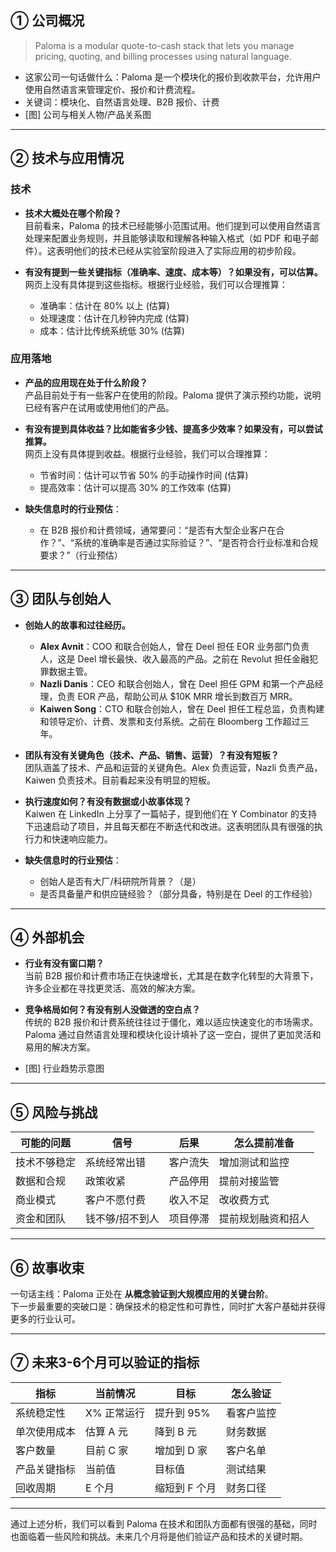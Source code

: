 ## ① 公司概况
> Paloma is a modular quote-to-cash stack that lets you manage pricing, quoting, and billing processes using natural language.

- 这家公司一句话做什么：Paloma 是一个模块化的报价到收款平台，允许用户使用自然语言来管理定价、报价和计费流程。
- 关键词：模块化、自然语言处理、B2B 报价、计费
- [图] 公司与相关人物/产品关系图

---

## ② 技术与应用情况
### 技术
- **技术大概处在哪个阶段？**  
  目前看来，Paloma 的技术已经能够小范围试用。他们提到可以使用自然语言处理来配置业务规则，并且能够读取和理解各种输入格式（如 PDF 和电子邮件）。这表明他们的技术已经从实验室阶段进入了实际应用的初步阶段。

- **有没有提到一些关键指标（准确率、速度、成本等）？如果没有，可以估算。**  
  网页上没有具体提到这些指标。根据行业经验，我们可以合理推算：
  - 准确率：估计在 80% 以上 (估算)
  - 处理速度：估计在几秒钟内完成 (估算)
  - 成本：估计比传统系统低 30% (估算)

### 应用落地
- **产品的应用现在处于什么阶段？**  
  产品目前处于有一些客户在使用的阶段。Paloma 提供了演示预约功能，说明已经有客户在试用或使用他们的产品。

- **有没有提到具体收益？比如能省多少钱、提高多少效率？如果没有，可以尝试推算。**  
  网页上没有具体提到收益。根据行业经验，我们可以合理推算：
  - 节省时间：估计可以节省 50% 的手动操作时间 (估算)
  - 提高效率：估计可以提高 30% 的工作效率 (估算)

- **缺失信息时的行业预估**：  
  - 在 B2B 报价和计费领域，通常要问：“是否有大型企业客户在合作？”、“系统的准确率是否通过实际验证？”、“是否符合行业标准和合规要求？”（行业预估）

---

## ③ 团队与创始人
- **创始人的故事和过往经历。**  
  - **Alex Avnit**：COO 和联合创始人，曾在 Deel 担任 EOR 业务部门负责人，这是 Deel 增长最快、收入最高的产品。之前在 Revolut 担任金融犯罪数据主管。
  - **Nazli Danis**：CEO 和联合创始人，曾在 Deel 担任 GPM 和第一个产品经理，负责 EOR 产品，帮助公司从 $10K MRR 增长到数百万 MRR。
  - **Kaiwen Song**：CTO 和联合创始人，曾在 Deel 担任工程总监，负责构建和领导定价、计费、发票和支付系统。之前在 Bloomberg 工作超过三年。

- **团队有没有关键角色（技术、产品、销售、运营）？有没有短板？**  
  团队涵盖了技术、产品和运营的关键角色。Alex 负责运营，Nazli 负责产品，Kaiwen 负责技术。目前看起来没有明显的短板。

- **执行速度如何？有没有数据或小故事体现？**  
  Kaiwen 在 LinkedIn 上分享了一篇帖子，提到他们在 Y Combinator 的支持下迅速启动了项目，并且每天都在不断迭代和改进。这表明团队具有很强的执行力和快速响应能力。

- **缺失信息时的行业预估**：  
  - 创始人是否有大厂/科研院所背景？（是）
  - 是否具备量产和供应链经验？（部分具备，特别是在 Deel 的工作经验）

---

## ④ 外部机会
- **行业有没有窗口期？**  
  当前 B2B 报价和计费市场正在快速增长，尤其是在数字化转型的大背景下，许多企业都在寻找更灵活、高效的解决方案。

- **竞争格局如何？有没有别人没做透的空白点？**  
  传统的 B2B 报价和计费系统往往过于僵化，难以适应快速变化的市场需求。Paloma 通过自然语言处理和模块化设计填补了这一空白，提供了更加灵活和易用的解决方案。

- [图] 行业趋势示意图

---

## ⑤ 风险与挑战
| 可能的问题 | 信号 | 后果 | 怎么提前准备 |
|---|---|---|---|
| 技术不够稳定 | 系统经常出错 | 客户流失 | 增加测试和监控 |
| 数据和合规 | 政策收紧 | 产品停用 | 提前对接监管 |
| 商业模式 | 客户不愿付费 | 收入不足 | 改收费方式 |
| 资金和团队 | 钱不够/招不到人 | 项目停滞 | 提前规划融资和招人 |

---

## ⑥ 故事收束
一句话主线：Paloma 正处在 **从概念验证到大规模应用的关键台阶**。  
下一步最重要的突破口是：确保技术的稳定性和可靠性，同时扩大客户基础并获得更多的行业认可。

---

## ⑦ 未来3-6个月可以验证的指标
| 指标 | 当前情况 | 目标 | 怎么验证 |
|---|---|---|---|
| 系统稳定性 | X% 正常运行 | 提升到 95% | 看客户监控 |
| 单次使用成本 | 估算 A 元 | 降到 B 元 | 财务数据 |
| 客户数量 | 目前 C 家 | 增加到 D 家 | 客户名单 |
| 产品关键指标 | 当前值 | 目标值 | 测试结果 |
| 回收周期 | E 个月 | 缩短到 F 个月 | 财务口径 |

---

通过上述分析，我们可以看到 Paloma 在技术和团队方面都有很强的基础，同时也面临着一些风险和挑战。未来几个月将是他们验证产品和技术的关键时期。